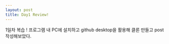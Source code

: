 ```yaml
---
layout: post
title: Day1 Review!
---
```

1일차 복습 ! 
프로그램 내 PC에 설치하고 github desktop을 활용해 클론 만들고 
post작성해보았다. 
